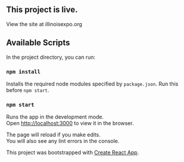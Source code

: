## This project is live.

View the site at illinoisexpo.org

## Available Scripts

In the project directory, you can run:

### `npm install`

Installs the required node modules specified by `package.json`. Run this before `npm start`. 

### `npm start`

Runs the app in the development mode.<br>
Open [http://localhost:3000](http://localhost:3000) to view it in the browser.

The page will reload if you make edits.<br>
You will also see any lint errors in the console.

This project was bootstrapped with [Create React App](https://github.com/facebook/create-react-app).
